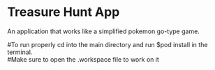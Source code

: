 # Treasure Hunt App

An application that works like a simplified pokemon go-type game. 

#To run properly cd into the main directory and run $pod install in the terminal.  
#Make sure to open the .workspace file to work on it
